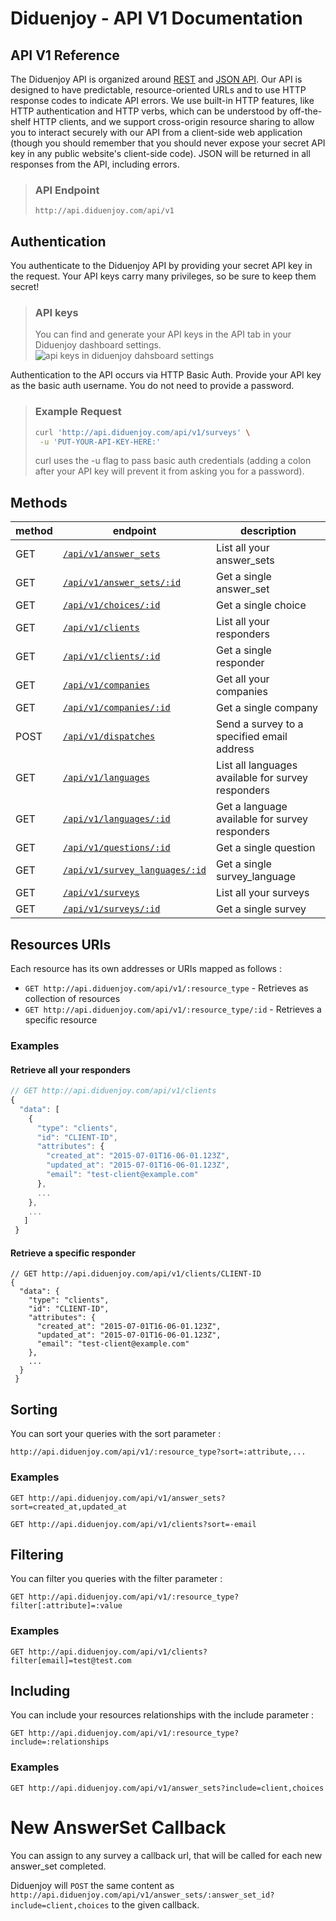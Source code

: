 # Diduenjoy - API V1 Documentation

## API V1 Reference

The Diduenjoy API is organized around [REST](https://en.wikipedia.org/wiki/Representational_state_transfer) and [JSON API](http://jsonapi.org/).
Our API is designed to have predictable, resource-oriented URLs and to use HTTP response codes to indicate API errors. We use built-in HTTP features, like HTTP authentication and HTTP verbs, which can be understood by off-the-shelf HTTP clients, and we support cross-origin resource sharing to allow you to interact securely with our API from a client-side web application (though you should remember that you should never expose your secret API key in any public website's client-side code). JSON will be returned in all responses from the API, including errors.

> ### API Endpoint
> 
> ``` http://api.diduenjoy.com/api/v1 ```

## Authentication

You authenticate to the Diduenjoy API by providing your secret API key in the request.
Your API keys carry many privileges, so be sure to keep them secret!

> ### API keys
> 
> You can find and generate your API keys in the API tab in your Diduenjoy dashboard settings.
> ![api keys in diduenjoy dahsboard settings](http://api.diduenjoy.com/api-key-screenshot.png)

Authentication to the API occurs via HTTP Basic Auth. Provide your API key as the basic auth username. You do not need to provide a password.


> ### Example Request
> 
> ```bash
> curl 'http://api.diduenjoy.com/api/v1/surveys' \
>  -u 'PUT-YOUR-API-KEY-HERE:'
>  ```
> 
> curl uses the -u flag to pass basic auth credentials (adding a colon after your API key will prevent it from asking you for a password).

## Methods

method | endpoint | description
------ | -------- | -----------
GET  | [`/api/v1/answer_sets`](methods/GET%20answer_sets%20collection.md) | List all your answer_sets
GET  | [`/api/v1/answer_sets/:id`](methods/GET%20answer_sets%20resource.md) | Get a single answer_set
GET | [`/api/v1/choices/:id`](methods/GET%20choices%20resource.md) | Get a single choice
GET | [`/api/v1/clients`](methods/GET%20clients%20collection.md) | List all your responders
GET | [`/api/v1/clients/:id`](methods/GET%20clients%20resource.md) | Get a single responder
GET | [`/api/v1/companies`](methods/GET%20companies%20collection.md) | Get all your companies
GET | [`/api/v1/companies/:id`](methods/GET%20companies%20resource.md) | Get a single company
POST | [`/api/v1/dispatches`](methods/GET%20dispatches%20resource.md) | Send a survey to a specified email address
GET | [`/api/v1/languages`](methods/GET%20languages%20collection.md) | List all languages available for survey responders
GET | [`/api/v1/languages/:id`](methods/GET%20languages%20resource.md) | Get a language available for survey responders
GET | [`/api/v1/questions/:id`](methods/GET%20questions%20resource.md) | Get a single question
GET | [`/api/v1/survey_languages/:id`](methods/GET%20survey_languages%20resource.md) | Get a single survey_language
GET | [`/api/v1/surveys`](methods/GET%20surveys%20collection.md) | List all your surveys
GET | [`/api/v1/surveys/:id`](methods/GET%20surveys%20resource.md) | Get a single survey

## Resources URIs

Each resource has its own addresses or URIs mapped as follows :
- `GET http://api.diduenjoy.com/api/v1/:resource_type` - Retrieves as collection of resources
- `GET http://api.diduenjoy.com/api/v1/:resource_type/:id` - Retrieves a specific resource


### Examples

#### Retrieve all your responders

```javascript
// GET http://api.diduenjoy.com/api/v1/clients
{
  "data": [
    {
      "type": "clients",
      "id": "CLIENT-ID",
      "attributes": {
        "created_at": "2015-07-01T16-06-01.123Z",
        "updated_at": "2015-07-01T16-06-01.123Z",
        "email": "test-client@example.com"
      },
      ...
    },
    ...
   ]
 }
 ```

#### Retrieve a specific responder

```javscript
// GET http://api.diduenjoy.com/api/v1/clients/CLIENT-ID
{
  "data": {
    "type": "clients",
    "id": "CLIENT-ID",
    "attributes": {
      "created_at": "2015-07-01T16-06-01.123Z",
      "updated_at": "2015-07-01T16-06-01.123Z",
      "email": "test-client@example.com"
    },
    ...
  }
 }
```

## Sorting

You can sort your queries with the sort parameter :

```
http://api.diduenjoy.com/api/v1/:resource_type?sort=:attribute,...
```

### Examples

`GET http://api.diduenjoy.com/api/v1/answer_sets?sort=created_at,updated_at`

`GET http://api.diduenjoy.com/api/v1/clients?sort=-email`

## Filtering

You can filter you queries with the filter parameter :

```
GET http://api.diduenjoy.com/api/v1/:resource_type?filter[:attribute]=:value
```

### Examples

`GET http://api.diduenjoy.com/api/v1/clients?filter[email]=test@test.com`

## Including

You can include your resources relationships with the include parameter :

```
GET http://api.diduenjoy.com/api/v1/:resource_type?include=:relationships
```

### Examples

`GET http://api.diduenjoy.com/api/v1/answer_sets?include=client,choices`

# New AnswerSet Callback

You can assign to any survey a callback url, that will be called for each new answer_set completed.

Diduenjoy will `POST` the same content as `http://api.diduenjoy.com/api/v1/answer_sets/:answer_set_id?include=client,choices` to the given callback.


